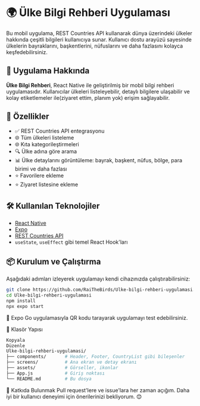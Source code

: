 # 🌍 Ülke Bilgi Rehberi Uygulaması

Bu mobil uygulama, REST Countries API kullanarak dünya üzerindeki ülkeler hakkında çeşitli bilgileri kullanıcıya sunar. Kullanıcı dostu arayüzü sayesinde ülkelerin bayraklarını, başkentlerini, nüfuslarını ve daha fazlasını kolayca keşfedebilirsiniz.

## 📱 Uygulama Hakkında

**Ülke Bilgi Rehberi**, React Native ile geliştirilmiş bir mobil bilgi rehberi uygulamasıdır. Kullanıcılar ülkeleri listeleyebilir, detaylı bilgilere ulaşabilir ve kolay etiketlemeler ile(ziyaret ettim, planım yok) erişim sağlayabilir.

## 🚀 Özellikler

- ✅ REST Countries API entegrasyonu  
- 🌐 Tüm ülkeleri listeleme
- 🌐 Kıta kategorileştirmeleri
- 🔍 Ülke adına göre arama  
- 📊 Ülke detaylarını görüntüleme: bayrak, başkent, nüfus, bölge, para birimi ve daha fazlası  
- ⭐ Favorilere ekleme
- ⭐ Ziyaret listesine ekleme

## 🛠️ Kullanılan Teknolojiler

- [React Native](https://reactnative.dev/)  
- [Expo](https://expo.dev/)  
- [REST Countries API](https://restcountries.com/)  
- `useState`, `useEffect` gibi temel React Hook'ları

## 📦 Kurulum ve Çalıştırma

Aşağıdaki adımları izleyerek uygulamayı kendi cihazınızda çalıştırabilirsiniz:

```bash
git clone https://github.com/RaiTheBirds/Ulke-bilgi-rehberi-uygulamasi.git
cd Ulke-bilgi-rehberi-uygulamasi
npm install
npx expo start
```
📱 Expo Go uygulamasıyla QR kodu tarayarak uygulamayı test edebilirsiniz.

📁 Klasör Yapısı
```bash
Kopyala
Düzenle
Ulke-bilgi-rehberi-uygulamasi/
├── components/       # Header, Footer, CountryList gibi bileşenler
├── screens/          # Ana ekran ve detay ekranı
├── assets/           # Görseller, ikonlar
├── App.js            # Giriş noktası
└── README.md         # Bu dosya
```
🧠 Katkıda Bulunmak
Pull request'lere ve issue'lara her zaman açığım. Daha iyi bir kullanıcı deneyimi için önerilerinizi bekliyorum. 😊
